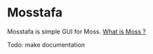 # Mosstafa

Mosstafa is simple GUI for Moss.   [What is Moss ?](https://theory.stanford.edu/~aiken/moss/)

Todo: make documentation

